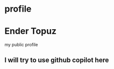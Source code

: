 # profile
<h1>Ender Topuz</h1>
<p>my public profile</p>
<h2>I will try to use github copilot here</h2>
